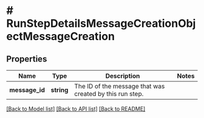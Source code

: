 # # RunStepDetailsMessageCreationObjectMessageCreation

## Properties

Name | Type | Description | Notes
------------ | ------------- | ------------- | -------------
**message_id** | **string** | The ID of the message that was created by this run step. |

[[Back to Model list]](../../README.md#models) [[Back to API list]](../../README.md#endpoints) [[Back to README]](../../README.md)
